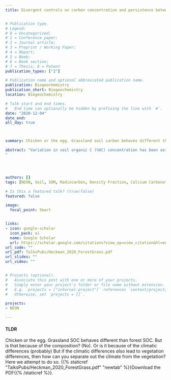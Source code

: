 ```yaml
---
title: Divergent controls on carbon concentration and persistence between forests and grasslands of the conterminous US


# Publication type.
# Legend: 
# 0 = Uncategorized; 
# 1 = Conference paper; 
# 2 = Journal article;
# 3 = Preprint / Working Paper; 
# 4 = Report; 
# 5 = Book; 
# 6 = Book section;
# 7 = Thesis; 8 = Patent
publication_types: ["2"]

# Publication name and optional abbreviated publication name.
publication: Biogeochemistry
publication_short: Biogeochemistry
location: Biogeochemistry

# Talk start and end times.
#   End time can optionally be hidden by prefixing the line with `#`.
date: "2020-12-04"
date_end: 
all_day: true



summary: Chicken or the egg. Grassland soil carbon behaves different than forest soil carbon. But is that because of the plant composition? (No). Or is it because of the climatic differences? (Probably) But if the climatic differences *also* lead to vegetation differences, then how can you separate out the climate from the vegetation? Here we attempt to do so.

abstract: "Variation in soil organic C (%OC) concentration has been associated with the concentration of reactive Fe- and Al-oxyhydroxide phases and exchangeable Ca, with the relative importance of these two stabilizing components shifting as soil pH moves from acid to alkaline. However, it is currently unknown if this pattern is similar or different with regard to measures of soil C persistence. We sampled soils from 3 horizons (uppermost A, uppermost B, C or lowest B horizons) across a pH gradient of 11 grass dominated and 13 deciduous/mixed forest-dominated NEON sites to examine similarities and differences in the drivers of C concentration and persistence. Variation in C concentrations in all soils could be linked to abundances of Fe, Al and Ca, but were not significantly linked to variation in soil C persistence. Though pH was related to variation in D14OC, higher persistence was associated with more alkaline pH values. In forested soils, depth explained 75% of the variation in D14OC (p \ 0.0001), with no significant additional correlations with extractable metal phases. In grasslands, soil organic C persistence was not associated with exchangeable Ca concentrations, but instead was explained by depth and inorganic C concentrations (R2 = 0.76, p \ 0.0001), implying stabilization of organic C through association with carbonate precipitation. In grasslands, measures of substrate quality suggested greater persistence is also associated with a more advanced degree of decomposition. Results suggest that explanatory variables associated with C concentrations differ from those associated with persistence, and that reactive Fe- and Al-oxyhydroxide phases may not be present in high enough concentrations in most soils to offer any significant protective capacity. These results have significant implications for our understanding of how to model the soil C cycle and may suggest previously unrecognized stabilization mechanisms associated with carbonates and forms of extractable Si.
"




authors: []
tags: [NEON, Soil, SOM, Radiocarbon, Density Fraction, Calcium Carbonate, Oxyhydroxides]

# Is this a featured talk? (true/false)
featured: false

image: 
  focal_point: Smart


links:
- icon: google-scholar 
  icon_pack: ai
  name: Google Scholar
  url: https://scholar.google.com/citations?view_op=view_citation&hl=en&user=miYEsFoAAAAJ&citation_for_view=miYEsFoAAAAJ:KlAtU1dfN6UC
url_code: ""
url_pdf: TalksPubs/Heckman_2020_ForestGrass.pdf
url_slides: ""
url_video: ""


# Projects (optional).
#   Associate this post with one or more of your projects.
#   Simply enter your project's folder or file name without extension.
#   E.g. `projects = ["internal-project"]` references `content/project/deep-learning/index.md`.
#   Otherwise, set `projects = []`.

projects:
- NEON

---
```


#### TLDR
Chicken or the egg. Grassland SOC behaves different than forest SOC. But is that because of the composition? (No). Or is it because of the climatic differences (probably) But if the climatic differences *also* lead to vegetation differences, then how can you separate out the climate from the vegetation? Here we attempt to do so. {{% staticref "TalksPubs/Heckman_2020_ForestGrass.pdf" "newtab" %}}Download the PDF{{% /staticref %}}. 
